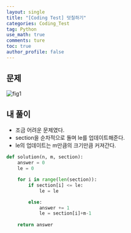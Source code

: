 ```yaml
---
layout: single
title: "[Coding Test] 덧칠하기"
categories: Coding_Test
tag: Python
use_math: true
comments: ture
toc: true
author_profile: false
---
```



## 문제

![fig1]({{site.url}}/images/2023-05-24-ct1/문제설명.png)

## 내 풀이

* 조금 어려운 문제였다.
* section을 순차적으로 돌며 le를 업데이트해준다.
* le의 업데이트는 m만큼의 크기만큼 커져간다.

```python
def solution(n, m, section):
    answer = 0
    le = 0

    for i in range(len(section)):
        if section[i] <= le:
            le = le

        else:
            answer += 1
            le = section[i]+m-1
            
    return answer
```
